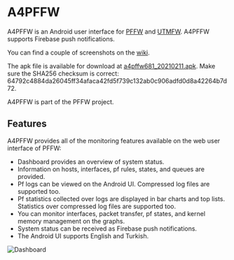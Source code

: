 # A4PFFW

A4PFFW is an Android user interface for [PFFW](https://github.com/sonertari/PFFW) and [UTMFW](https://github.com/sonertari/UTMFW). A4PFFW supports Firebase push notifications.

You can find a couple of screenshots on the [wiki](https://github.com/sonertari/A4PFFW/wiki).

The apk file is available for download at [a4pffw681\_20210211.apk](https://drive.google.com/file/d/1RjaqAGI_lNiSF3n0zzVF-Lw2G8jmRxN8/view?usp=sharing). Make sure the SHA256 checksum is correct: 64792c4884da26045ff34afaca42fd5f739c132ab0c906adfd0d8a42264b7d72.

A4PFFW is part of the PFFW project.

## Features

A4PFFW provides all of the monitoring features available on the web user interface of PFFW:

- Dashboard provides an overview of system status.
- Information on hosts, interfaces, pf rules, states, and queues are provided.
- Pf logs can be viewed on the Android UI. Compressed log files are supported too.
- Pf statistics collected over logs are displayed in bar charts and top lists. Statistics over compressed log files are supported too.
- You can monitor interfaces, packet transfer, pf states, and kernel memory management on the graphs.
- System status can be received as Firebase push notifications.
- The Android UI supports English and Turkish.

![Dashboard](https://github.com/sonertari/A4PFFW/blob/master/screenshots/A4PffwDashboard.png)
